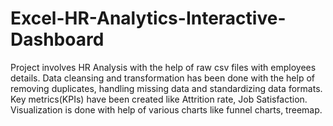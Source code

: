 # Excel-HR-Analytics-Interactive-Dashboard
Project involves HR Analysis with the help of raw csv files with employees details. Data cleansing and transformation has been done with the help of removing duplicates, handling missing data and standardizing data formats. Key metrics(KPIs) have been created like Attrition rate, Job Satisfaction. Visualization is done with help of various charts like funnel charts, treemap.    
